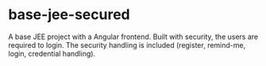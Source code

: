 base-jee-secured
================

A base JEE project with a Angular frontend.
Built with security, the users are required to login. The security handling is included (register, remind-me, login, credential handling).
